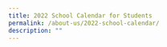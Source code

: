 ```yaml
---
title: 2022 School Calendar for Students
permalink: /about-us/2022-school-calendar/
description: ""
---
```

